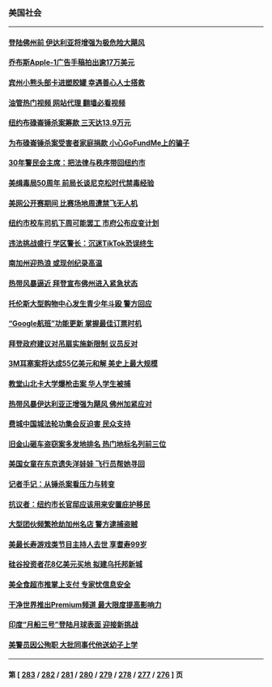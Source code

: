 ### 美国社会
---
#### [登陆佛州前 伊达利亚将增强为极危险大飓风](../../pages/ncid1078160/n14063352.md?08300445) 
#### [乔布斯Apple-1广告手稿拍出逾17万美元](../../pages/ncid1078160/n14063046.md?08300445) 
#### [宾州小熊头部卡进塑胶罐 幸遇善心人士搭救](../../pages/ncid1078160/n14063179.md?08300445) 
#### [油管热门视频 网站代理 翻墙必看视频](http://138.2.39.72:81/youtube.html?epic-marker?08300445)
#### [纽约布碌崙锤杀案筹款 三天达13.9万元](../../pages/ncid1078160/n14063071.md?08300445) 
#### [为布碌崙锤杀案受害者家庭捐款 小心GoFundMe上的骗子](../../pages/ncid1078160/n14063080.md?08300445) 
#### [30年警民会主席：把法律与秩序带回纽约市](../../pages/ncid1078160/n14063083.md?08300445) 
#### [美缉毒局50周年 前局长谈尼克松时代禁毒经验](../../pages/ncid1078160/n14063088.md?08300445) 
#### [美网公开赛期间 比赛场地周遭禁飞无人机](../../pages/ncid1078160/n14063096.md?08300445) 
#### [纽约市校车司机下周可能罢工 市府公布应变计划](../../pages/ncid1078160/n14063076.md?08300445) 
#### [违法挑战盛行 学区警长：沉迷TikTok恐误终生](../../pages/ncid1078160/n14062987.md?08300445) 
#### [南加州迎热浪 或现创纪录高温](../../pages/ncid1078160/n14062954.md?08300445) 
#### [热带风暴逼近 拜登宣布佛州进入紧急状态](../../pages/ncid1078160/n14062934.md?08300445) 
#### [托伦斯大型购物中心发生青少年斗殴 警方回应](../../pages/ncid1078160/n14062869.md?08300445) 
#### [“Google航班”功能更新 掌握最佳订票时机](../../pages/ncid1078160/n14062900.md?08300445) 
#### [拜登政府建议对吊扇实施新限制 议员反对](../../pages/ncid1078160/n14062845.md?08300445) 
#### [3M耳塞案将达成55亿美元和解 美史上最大规模](../../pages/ncid1078160/n14062888.md?08300445) 
#### [教堂山北卡大学爆枪击案 华人学生被捕](../../pages/ncid1078160/n14062859.md?08300445) 
#### [热带风暴伊达利亚正增强为飓风 佛州加紧应对](../../pages/ncid1078160/n14062786.md?08300445) 
#### [费城中国城法轮功集会反迫害 民众支持](../../pages/ncid1078160/n14062778.md?08300445) 
#### [旧金山砸车盗窃案多发地排名  热门地标名列前三位](../../pages/ncid1078160/n14062570.md?08300445) 
#### [美国女童在东京遗失洋娃娃 飞行员帮她寻回](../../pages/ncid1078160/n14062339.md?08300445) 
#### [记者手记：从锤杀案看压力与转变](../../pages/ncid1078160/n14062366.md?08300445) 
#### [抗议者：纽约市长官邸应该用来安置庇护移民](../../pages/ncid1078160/n14062364.md?08300445) 
#### [大型团伙频繁抢劫加州名店 警方逮捕盗贼](../../pages/ncid1078160/n14062251.md?08300445) 
#### [美最长寿游戏类节目主持人去世 享耆寿99岁](../../pages/ncid1078160/n14062128.md?08300445) 
#### [硅谷投资者花8亿美元买地 拟建乌托邦新城](../../pages/ncid1078160/n14061801.md?08300445) 
#### [美全食超市推掌上支付 专家忧信息安全](../../pages/ncid1078160/n14061739.md?08300445) 
#### [干净世界推出Premium频道 最大限度提高影响力](../../pages/ncid1078160/n14061741.md?08300445) 
#### [印度“月船三号”登陆月球表面 迎接新挑战](../../pages/ncid1078160/n14061688.md?08300445) 
#### [美警员因公殉职 大批同事代他送幼子上学](../../pages/ncid1078160/n14061513.md?08300445) 

---
#### 第 [ [283](./283.md?08300445) / [282](./282.md?08300445) / [281](./281.md?08300445) / [280](./280.md?08300445) / [279](./279.md?08300445) / [278](./278.md?08300445) / [277](./277.md?08300445) / [276](./276.md?08300445) ] 页
